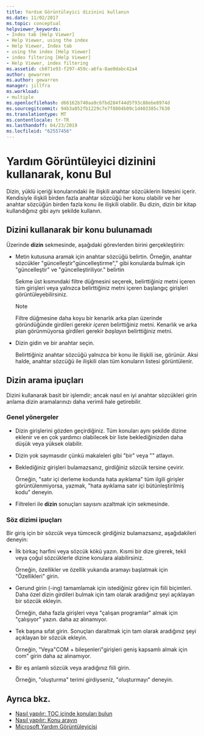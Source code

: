 ```yaml
---
title: Yardım Görüntüleyici dizinini kullanın
ms.date: 11/02/2017
ms.topic: conceptual
helpviewer_keywords:
- Index tab [Help Viewer]
- Help Viewer, using the index
- Help Viewer, Index tab
- using the index [Help Viewer]
- index filtering [Help Viewer]
- Help Viewer, index filtering
ms.assetid: cb071e93-f297-459c-a6fa-8ae0dabc42a4
author: gewarren
ms.author: gewarren
manager: jillfra
ms.workload:
- multiple
ms.openlocfilehash: d66162b740aa9c6fbd284f44d5f93c88ebe8974d
ms.sourcegitcommit: 94b3a052fb1229c7e7f8804b09c1d403385c7630
ms.translationtype: MT
ms.contentlocale: tr-TR
ms.lasthandoff: 04/23/2019
ms.locfileid: "62557456"
---
```

# <a name="find-topics-by-using-the-help-viewer-index"></a>Yardım Görüntüleyici dizinini kullanarak, konu Bul

Dizin, yüklü içeriği konularındaki ile ilişkili anahtar sözcüklerin listesini içerir. Kendisiyle ilişkili birden fazla anahtar sözcüğü her konu olabilir ve her anahtar sözcüğün birden fazla konu ile ilişkili olabilir. Bu dizin, dizin bir kitap kullandığınız gibi aynı şekilde kullanın.

## <a name="to-find-a-topic-by-using-the-index"></a>Dizini kullanarak bir konu bulunamadı

Üzerinde **dizin** sekmesinde, aşağıdaki görevlerden birini gerçekleştirin:

- Metin kutusuna aramak için anahtar sözcüğü belirtin. Örneğin, anahtar sözcükler "güncelleştir"güncelleştirme"," gibi konularda bulmak için "güncelleştir" ve "güncelleştiriliyor." belirtin

    Sekme üst kısmındaki filtre düğmesini seçerek, belirttiğiniz metni içeren tüm girişleri veya yalnızca belirttiğiniz metni içeren başlangıç girişleri görüntüleyebilirsiniz.

    > [!NOTE]
    > Filtre düğmesine daha koyu bir kenarlık arka plan üzerinde göründüğünde girdileri gerekir _içeren_ belirttiğiniz metni. Kenarlık ve arka plan görünmüyorsa girdileri gerekir _başlayın_ belirttiğiniz metni.

- Dizin gidin ve bir anahtar seçin.

    Belirttiğiniz anahtar sözcüğü yalnızca bir konu ile ilişkili ise, görünür. Aksi halde, anahtar sözcüğü ile ilişkili olan tüm konuların listesi görüntülenir.

## <a name="index-search-tips"></a>Dizin arama ipuçları

Dizini kullanarak basit bir işlemdir; ancak nasıl en iyi anahtar sözcükleri girin anlama dizin aramalarınızı daha verimli hale getirebilir.

### <a name="general-guidelines"></a>Genel yönergeler

- Dizin girişlerini gözden geçirdiğiniz. Tüm konuları aynı şekilde dizine eklenir ve en çok yardımcı olabilecek bir liste beklediğinizden daha düşük veya yüksek olabilir.

- Dizin yok saymasıdır çünkü makaleleri gibi "bir" veya "" atlayın.

- Beklediğiniz girişleri bulamazsanız, girdiğiniz sözcük tersine çevirir.

    Örneğin, "satır içi derleme kodunda hata ayıklama" tüm ilgili girişler görüntülenmiyorsa, yazmak, "hata ayıklama satır içi bütünleştirilmiş kodu" deneyin.

- Filtreleri ile **dizin** sonuçları sayısını azaltmak için sekmesinde.

### <a name="syntax-tips"></a>Söz dizimi ipuçları

Bir giriş için bir sözcük veya tümcecik girdiğiniz bulamazsanız, aşağıdakileri deneyin:

- İlk birkaç harfini veya sözcük kökü yazın. Kısmi bir dize girerek, tekil veya çoğul sözcüklerle dizine konulara alabilirsiniz.

    Örneğin, özellikler ve özellik yukarıda aramayı başlatmak için "Özellikleri" girin.

- Gerund girin (-ing) tamamlamak için istediğiniz görev için fiili biçimleri. Daha özel dizin girdileri bulmak için tam olarak aradığınız şeyi açıklayan bir sözcük ekleyin.

    Örneğin, daha fazla girişleri veya "çalışan programlar" almak için "çalışıyor" yazın. daha az alınamıyor.

- Tek başına sıfat girin. Sonuçları daraltmak için tam olarak aradığınız şeyi açıklayan bir sözcük ekleyin.

    Örneğin, "Veya"COM + bileşenleri"girişleri geniş kapsamlı almak için com" girin daha az alınamıyor.

- Bir eş anlamlı sözcük veya aradığınız fiili girin.

    Örneğin, "oluşturma" terimi girdiyseniz, "oluşturmayı" deneyin.

## <a name="see-also"></a>Ayrıca bkz.

- [Nasıl yapılır: TOC içinde konuları bulun](../help-viewer/find-topics-toc.md)
- [Nasıl yapılır: Konu arayın](../help-viewer/find-topics.md)
- [Microsoft Yardım Görüntüleyicisi](../help-viewer/overview.md)